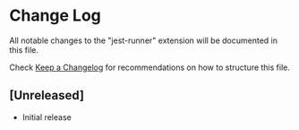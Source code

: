 # Change Log
All notable changes to the "jest-runner" extension will be documented in this file.

Check [Keep a Changelog](http://keepachangelog.com/) for recommendations on how to structure this file.

## [Unreleased]
- Initial release